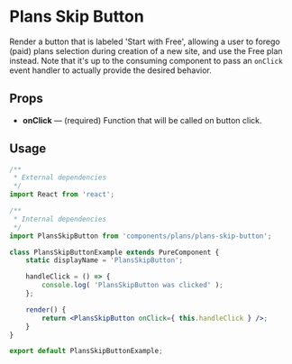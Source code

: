 # Plans Skip Button

Render a button that is labeled 'Start with Free', allowing a user to forego (paid) plans selection during creation of a new site, and use the Free plan instead. Note that it's up to the consuming component to pass an `onClick` event handler to actually provide the desired behavior.

## Props 

* **onClick** — (required) Function that will be called on button click.

## Usage

```jsx
/**
 * External dependencies
 */
import React from 'react';

/**
 * Internal dependencies
 */
import PlansSkipButton from 'components/plans/plans-skip-button';

class PlansSkipButtonExample extends PureComponent {
	static displayName = 'PlansSkipButton';

	handleClick = () => {
		console.log( 'PlansSkipButton was clicked' );
	};

	render() {
		return <PlansSkipButton onClick={ this.handleClick } />;
	}
}

export default PlansSkipButtonExample;
```